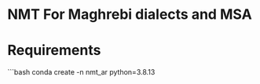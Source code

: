 # NMT For Maghrebi dialects and MSA
<h1> Requirements </h1>
<!--
<ol>
<ul> python 3.8.13 <br/></ul>
<ul>pip3 install torch==1.9.0+cu111 torchvision==0.10.0+cu111 torchaudio==0.9.0 -f https://download.pytorch.org/whl/torch_stable.html <br/></ul>
<ul>pip install torchtext==0.10.0 <br/></ul>
<ul>pip install spacy==3.3.1 <br/></ul>
<ul>pip install pyrsistent <br/></ul>
<ul>pip install arabert <br/></ul>
<ul>pip install nltk <br/></ul>
<ul>python -m spacy download de_core_news_sm <br/></ul>
<ul>python -m spacy download en_core_web_sm <br/>
</ul>
<ul>pip install transformers==4.29.2</ul>
<ul>pip install safetensors==0.3.0</ul>
</ol>
-->
```bash
conda create -n nmt_ar python=3.8.13
